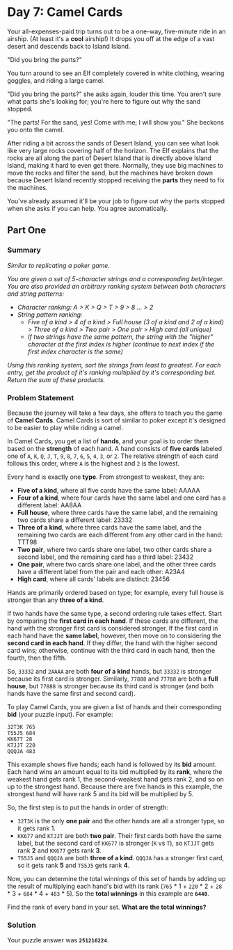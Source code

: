 # Day 7: Camel Cards

Your all-expenses-paid trip turns out to be a one-way, five-minute ride in an airship. (At least it's a **cool** airship!) It drops you off at the edge of a vast desert and descends back to Island Island.

"Did you bring the parts?"

You turn around to see an Elf completely covered in white clothing, wearing goggles, and riding a large camel.

"Did you bring the parts?" she asks again, louder this time. You aren't sure what parts she's looking for; you're here to figure out why the sand stopped.

"The parts! For the sand, yes! Come with me; I will show you." She beckons you onto the camel.

After riding a bit across the sands of Desert Island, you can see what look like very large rocks covering half of the horizon. The Elf explains that the rocks are all along the part of Desert Island that is directly above Island Island, making it hard to even get there. Normally, they use big machines to move the rocks and filter the sand, but the machines have broken down because Desert Island recently stopped receiving the **parts** they need to fix the machines.

You've already assumed it'll be your job to figure out why the parts stopped when she asks if you can help. You agree automatically.

## Part One

### Summary

_Similar to replicating a poker game._

_You are given a set of 5-character strings and a corresponding bet/integer. You are also provided an arbitrary ranking system between both characters and string patterns:_

- _Character ranking: A > K > Q > T > 9 > 8 ... > 2_
- _String pattern ranking:_
  - _Five of a kind > 4 of a kind > Full house (3 of a kind and 2 of a kind) > Three of a kind > Two pair > One pair > High card (all unique)_
  - _If two strings have the same pattern, the string with the "higher" character at the first index is higher (continue to next index if the first index character is the same)_

_Using this ranking system, sort the strings from least to greatest. For each entry, get the product of it's ranking multiplied by it's corresponding bet. Return the sum of these products._

### Problem Statement

Because the journey will take a few days, she offers to teach you the game of **Camel Cards**. Camel Cards is sort of similar to poker except it's designed to be easier to play while riding a camel.

In Camel Cards, you get a list of **hands**, and your goal is to order them based on the **strength** of each hand. A hand consists of **five cards** labeled one of `A`, `K`, `Q`, `J`, `T`, `9`, `8`, `7`, `6`, `5`, `4`, `3`, or `2`. The relative strength of each card follows this order, where `A` is the highest and `2` is the lowest.

Every hand is exactly one **type**. From strongest to weakest, they are:

- **Five of a kind**, where all five cards have the same label: AAAAA
- **Four of a kind**, where four cards have the same label and one card has a different label: AA8AA
- **Full house**, where three cards have the same label, and the remaining two cards share a different label: 23332
- **Three of a kind**, where three cards have the same label, and the remaining two cards are each different from any other card in the hand: TTT98
- **Two pair**, where two cards share one label, two other cards share a second label, and the remaining card has a third label: 23432
- **One pair**, where two cards share one label, and the other three cards have a different label from the pair and each other: A23A4
- **High card**, where all cards' labels are distinct: 23456

Hands are primarily ordered based on type; for example, every full house is stronger than any **three of a kind**.

If two hands have the same type, a second ordering rule takes effect. Start by comparing the **first card in each hand**. If these cards are different, the hand with the stronger first card is considered stronger. If the first card in each hand have the **same label**, however, then move on to considering the **second card in each hand**. If they differ, the hand with the higher second card wins; otherwise, continue with the third card in each hand, then the fourth, then the fifth.

So, `33332` and `2AAAA` are both **four of a kind** hands, but `33332` is stronger because its first card is stronger. Similarly, `77888` and `77788` are both a **full house**, but `77888` is stronger because its third card is stronger (and both hands have the same first and second card).

To play Camel Cards, you are given a list of hands and their corresponding **bid** (your puzzle input). For example:

```
32T3K 765
T55J5 684
KK677 28
KTJJT 220
QQQJA 483
```

This example shows five hands; each hand is followed by its **bid** amount. Each hand wins an amount equal to its bid multiplied by its **rank**, where the weakest hand gets rank 1, the second-weakest hand gets rank 2, and so on up to the strongest hand. Because there are five hands in this example, the strongest hand will have rank 5 and its bid will be multiplied by 5.

So, the first step is to put the hands in order of strength:

- `32T3K` is the only **one pair** and the other hands are all a stronger type, so it gets rank 1.
- `KK677` and `KTJJT` are both **two pair**. Their first cards both have the same label, but the second card of `KK677` is stronger (`K` vs `T`), so `KTJJT` gets rank **2** and `KK677` gets rank **3**.
- `T55J5` and `QQQJA` are both **three of a kind**. `QQQJA` has a stronger first card, so it gets rank **5** and `T55J5` gets rank **4**.

Now, you can determine the total winnings of this set of hands by adding up the result of multiplying each hand's bid with its rank (`765` \* 1 + `220` \* 2 + `28` \* 3 + `684` \* 4 + `483` \* 5). So the **total winnings** in this example are **`6440`**.

Find the rank of every hand in your set. **What are the total winnings?**

### Solution

Your puzzle answer was **`251216224`**.

